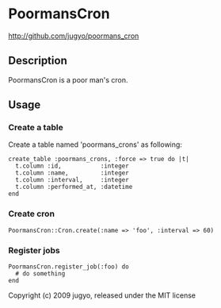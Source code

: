 # PoormansCron

http://github.com/jugyo/poormans_cron

## Description

PoormansCron is a poor man's cron.

## Usage

### Create a table

Create a table named 'poormans_crons' as following:

    create_table :poormans_crons, :force => true do |t|
      t.column :id,           :integer
      t.column :name,         :integer
      t.column :interval,     :integer
      t.column :performed_at, :datetime
    end

### Create cron

    PoormansCron::Cron.create(:name => 'foo', :interval => 60)

### Register jobs

    PoormansCron.register_job(:foo) do
      # do something
    end

Copyright (c) 2009 jugyo, released under the MIT license
